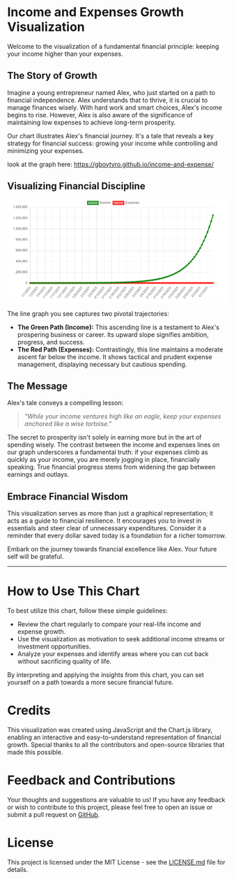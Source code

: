 # Income and Expenses Growth Visualization

Welcome to the visualization of a fundamental financial principle: keeping your income higher than your expenses.

## The Story of Growth

Imagine a young entrepreneur named Alex, who just started on a path to financial independence. Alex understands that to thrive, it is crucial to manage finances wisely. With hard work and smart choices, Alex's income begins to rise. However, Alex is also aware of the significance of maintaining low expenses to achieve long-term prosperity.

Our chart illustrates Alex's financial journey. It's a tale that reveals a key strategy for financial success: growing your income while controlling and minimizing your expenses.

look at the graph here:
https://gboytyro.github.io/income-and-expense/

## Visualizing Financial Discipline

![Income vs Expenses Over Time](https://raw.githubusercontent.com/gboytyro/income-and-expense/main/chart%20income%20expense.png)

The line graph you see captures two pivotal trajectories:

- **The Green Path (Income):** This ascending line is a testament to Alex's prospering business or career. Its upward slope signifies ambition, progress, and success.
- **The Red Path (Expenses):** Contrastingly, this line maintains a moderate ascent far below the income. It shows tactical and prudent expense management, displaying necessary but cautious spending.

## The Message

Alex's tale conveys a compelling lesson:

> _"While your income ventures high like an eagle, keep your expenses anchored like a wise tortoise."_

The secret to prosperity isn't solely in earning more but in the art of spending wisely. The contrast between the income and expenses lines on our graph underscores a fundamental truth: if your expenses climb as quickly as your income, you are merely jogging in place, financially speaking. True financial progress stems from widening the gap between earnings and outlays.

## Embrace Financial Wisdom

This visualization serves as more than just a graphical representation; it acts as a guide to financial resilience. It encourages you to invest in essentials and steer clear of unnecessary expenditures. Consider it a reminder that every dollar saved today is a foundation for a richer tomorrow.

Embark on the journey towards financial excellence like Alex. Your future self will be grateful.

---
# How to Use This Chart

To best utilize this chart, follow these simple guidelines:

- Review the chart regularly to compare your real-life income and expense growth.
- Use the visualization as motivation to seek additional income streams or investment opportunities.
- Analyze your expenses and identify areas where you can cut back without sacrificing quality of life.

By interpreting and applying the insights from this chart, you can set yourself on a path towards a more secure financial future.

# Credits

This visualization was created using JavaScript and the Chart.js library, enabling an interactive and easy-to-understand representation of financial growth. Special thanks to all the contributors and open-source libraries that made this possible.

# Feedback and Contributions

Your thoughts and suggestions are valuable to us! If you have any feedback or wish to contribute to this project, please feel free to open an issue or submit a pull request on [GitHub](https://github.com/your-username/your-repository).

# License

This project is licensed under the MIT License - see the [LICENSE.md](LICENSE) file for details.
